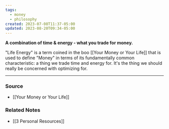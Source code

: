 ```yaml
---
tags:
  - money
  - philosophy
created: 2023-07-08T11:37-05:00
updated: 2023-08-20T09:34-05:00
---
```

**A combination of time & energy - what you trade for money.**

"Life Energy" is a term coined in the boo [[Your Money or Your Life]] that is used to define "Money" in terms of its fundamentally common characteristic: a thing we trade time and energy for. It's the thing we should really be concerned with optimizing for. 

---

### Source
- [[Your Money or Your Life]]

### Related Notes
- [[3 Personal Resources]]